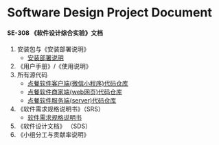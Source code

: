 # Software Design Project Document

#### SE-308 《软件设计综合实验》文档
1. 安装包与《安装部署说明》
    + [安装部署说明](https://github.com/ChickenDinner8/SDP-document/blob/master/Documents/%E5%AE%89%E8%A3%85%E9%83%A8%E7%BD%B2%E8%AF%B4%E6%98%8E.md)
2. 《用户手册》/《使用说明》
3. 所有源代码
    + [点餐软件客户端(微信小程序)代码仓库](https://github.com/ChickenDinner8/Client-Customer)
    + [点餐软件商家端(web网页)代码仓库](https://github.com/ChickenDinner8/Client-Merchant)
    + [点餐软件服务端(server)代码仓库](https://github.com/ChickenDinner8/Server)
4. 《软件需求规格说明书》（SRS）
    - [软件需求规格说明书](https://github.com/ChickenDinner8/SDP-document/blob/master/Documents/%E8%BD%AF%E4%BB%B6%E9%9C%80%E6%B1%82%E8%A7%84%E6%A0%BC%E8%AF%B4%E6%98%8E%E4%B9%A6.md)
5. 《软件设计文档》 （SDS）
6. 《小组分工与贡献率说明》

